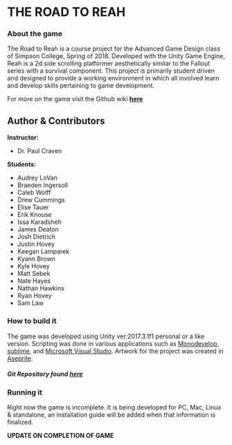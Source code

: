 
# THE ROAD TO REAH

### About the game
The Road to Reah is a course project for the Advanced Game Design class of Simpson College, Spring of 2018. Developed with the Unity Game Engine, Reah is a 2d side scrolling platformer aesthetically similar to the Fallout series with a survival component. This project is primarily student driven and designed to provide a working environment in which all involved learn and develop skills pertaining to game development.

For more on the game visit the Github wiki **[here][1]** 



## Author & Contributors


**Instructor:**

* Dr. Paul Craven

**Students:**

* Audrey LoVan
* Braeden Ingersoll
* Caleb Wolff
* Drew Cummings
* Elise Tauer
* Erik Knouse
* Issa Karadsheh
* James Deaton
* Josh Dietrich
* Justin Hovey
* Keegan Lamparek
* Kyann Brown
* Kyle Hovey
* Matt Sebek
* Nate Hayes
* Nathan Hawkins
* Ryan Hovey
* Sam Law

### How to build it

The game was developed using Unity ver:2017.3.1f1 personal or a like version. Scripting was done in various applications such as [Monodevelop][3], [sublime][4], and [Microsoft Visual Studio][5]. Artwork for the project was created in [Aseprite][6].

##### Git Repository found [here][2]

### Running it
Right now the game is incomplete. It is being developed for PC, Mac, Linux & standalone, an installation guide will be added when that information is finalized. 

**UPDATE ON COMPLETION OF GAME**

[1]: https://github.com/pvcraven/2018_cis390ag/wiki/game-design-document/ "Game wiki" 
[2]: https://github.com/pvcraven/2018_cis390ag "Git Repository"
[3]: https://www.monodevelop.com/ "Monodevelop"
[4]: https://www.sublimetext.com/ "Sublime"
[5]: https://www.microsoft.com/en-us/store/b/visualstudio?invsrc=search&cl_vend=google&cl_ch=sem&cl_camp=913950141&cl_adg=48518817347&cl_crtv=248911023999&cl_kw=microsoft+visual+studio&cl_pub=google.com&cl_place=&cl_dvt=c&cl_pos=1t1&cl_mt=e&cl_gtid=aud-341489308769:kwd-298697042547&cl_pltr=&cl_dim0=Wg6BFwAAAKqxNihr:20180410184709:s&OCID=AID695938_SEM_Wg6BFwAAAKqxNihr:20180410184709:s&s_kwcid=AL!4249!3!248911023999!e!!g!!microsoft+visual+studio&ef_id=Wg6BFwAAAKqxNihr:20180410184709:s&SilentAuth=1 "Microsoft Visual Studio"
[6]: https://www.aseprite.org/ "Aseprite"
